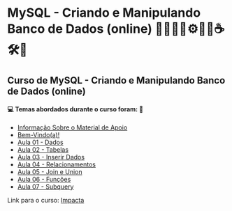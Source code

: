 # MySQL - Criando e Manipulando Banco de Dados (online) 🧑🏻‍💻🎲⚙️🤖🤯☕🛠️💾
## Curso de MySQL - Criando e Manipulando Banco de Dados (online)
#### 💻 Temas abordados durante o curso foram: 🚀
- [Informação Sobre o Material de Apoio](https://github.com/romulovieira777/MySQL_Criando_e_Manipulando_Banco_de_Dados_Online/tree/main/Informacao_Sobre_o_Material_de_Apoio)
- [Bem-Vindo(a)!](https://github.com/romulovieira777/MySQL_Criando_e_Manipulando_Banco_de_Dados_Online/tree/main/Bem_Vindo_A)
- [Aula 01 - Dados](https://github.com/romulovieira777/MySQL_Criando_e_Manipulando_Banco_de_Dados_Online/tree/main/Aula_01_Dados)
- [Aula 02 - Tabelas](https://github.com/romulovieira777/MySQL_Criando_e_Manipulando_Banco_de_Dados_Online/tree/main/Aula_02_Tabelas)
- [Aula 03 - Inserir Dados](https://github.com/romulovieira777/MySQL_Criando_e_Manipulando_Banco_de_Dados_Online/tree/main/Aula_03_Inserir_Dados)
- [Aula 04 - Relacionamentos](https://github.com/romulovieira777/MySQL_Criando_e_Manipulando_Banco_de_Dados_Online/tree/main/Aula_04_Relacionamentos)
- [Aula 05 - Join e Union](https://github.com/romulovieira777/MySQL_Criando_e_Manipulando_Banco_de_Dados_Online/tree/main/Aula_05_Join_e_union)
- [Aula 06 - Funções](https://github.com/romulovieira777/MySQL_Criando_e_Manipulando_Banco_de_Dados_Online/tree/main/Aula_06_Funcoes)
- [Aula 07 - Subquery]()

Link para o curso: [Impacta](https://www.impacta.com.br/cursos/mysql-criando-e-manipulando-banco-de-dados-online)
